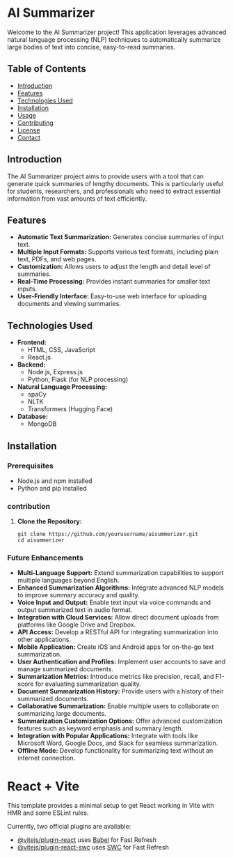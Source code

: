 # AI Summarizer

Welcome to the AI Summarizer project! This application leverages advanced natural language processing (NLP) techniques to automatically summarize large bodies of text into concise, easy-to-read summaries.

## Table of Contents

- [Introduction](#introduction)
- [Features](#features)
- [Technologies Used](#technologies-used)
- [Installation](#installation)
- [Usage](#usage)
- [Contributing](#contributing)
- [License](#license)
- [Contact](#contact)

## Introduction

The AI Summarizer project aims to provide users with a tool that can generate quick summaries of lengthy documents. This is particularly useful for students, researchers, and professionals who need to extract essential information from vast amounts of text efficiently.

## Features

- **Automatic Text Summarization:** Generates concise summaries of input text.
- **Multiple Input Formats:** Supports various text formats, including plain text, PDFs, and web pages.
- **Customization:** Allows users to adjust the length and detail level of summaries.
- **Real-Time Processing:** Provides instant summaries for smaller text inputs.
- **User-Friendly Interface:** Easy-to-use web interface for uploading documents and viewing summaries.

## Technologies Used

- **Frontend:**
  - HTML, CSS, JavaScript
  - React.js
- **Backend:**
  - Node.js, Express.js
  - Python, Flask (for NLP processing)
- **Natural Language Processing:**
  - spaCy
  - NLTK
  - Transformers (Hugging Face)
- **Database:**
  - MongoDB

## Installation

### Prerequisites

- Node.js and npm installed
- Python and pip installed

### contribution

1. **Clone the Repository:**
   ```
   git clone https://github.com/yourusername/aisummerizer.git
   cd aisummerizer
   ```
### Future Enhancements

- **Multi-Language Support:** Extend summarization capabilities to support multiple languages beyond English.
- **Enhanced Summarization Algorithms:** Integrate advanced NLP models to improve summary accuracy and quality.
- **Voice Input and Output:** Enable text input via voice commands and output summarized text in audio format.
- **Integration with Cloud Services:** Allow direct document uploads from platforms like Google Drive and Dropbox.
- **API Access:** Develop a RESTful API for integrating summarization into other applications.
- **Mobile Application:** Create iOS and Android apps for on-the-go text summarization.
- **User Authentication and Profiles:** Implement user accounts to save and manage summarized documents.
- **Summarization Metrics:** Introduce metrics like precision, recall, and F1-score for evaluating summarization quality.
- **Document Summarization History:** Provide users with a history of their summarized documents.
- **Collaborative Summarization:** Enable multiple users to collaborate on summarizing large documents.
- **Summarization Customization Options:** Offer advanced customization features such as keyword emphasis and summary length.
- **Integration with Popular Applications:** Integrate with tools like Microsoft Word, Google Docs, and Slack for seamless summarization.
- **Offline Mode:** Develop functionality for summarizing text without an internet connection.

# React + Vite

This template provides a minimal setup to get React working in Vite with HMR and some ESLint rules.

Currently, two official plugins are available:

- [@vitejs/plugin-react](https://github.com/vitejs/vite-plugin-react/blob/main/packages/plugin-react/README.md) uses [Babel](https://babeljs.io/) for Fast Refresh
- [@vitejs/plugin-react-swc](https://github.com/vitejs/vite-plugin-react-swc) uses [SWC](https://swc.rs/) for Fast Refresh

